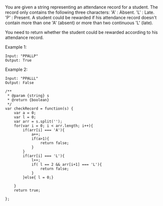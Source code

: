 You are given a string representing an attendance record for a student. The record only contains the following three characters:
'A' : Absent.
'L' : Late.
'P' : Present.
A student could be rewarded if his attendance record doesn't contain more than one 'A' (absent) or more than two continuous 'L' (late).

You need to return whether the student could be rewarded according to his attendance record.

Example 1:
```
Input: "PPALLP"
Output: True
```
Example 2:
```
Input: "PPALLL"
Output: False
```

```
/**
 * @param {string} s
 * @return {boolean}
 */
var checkRecord = function(s) {
    var a = 0;
    var l = 0;
    var arr = s.split('');
    for(var i = 0; i < arr.length; i++){
        if(arr[i] === 'A'){
            a++;
            if(a>1){
                return false;
            }
        }
        if(arr[i] === 'L'){
            l++;
            if( l == 2 && arr[i+1] === 'L'){
                return false;
            }
        }else{ l = 0;}

    }
    return true;

};
```